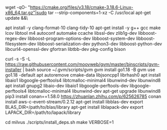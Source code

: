 wget -qO- "https://cmake.org/files/v3.18/cmake-3.18.6-Linux-x86_64.tar.gz"|sudo tar --strip-components=1-xz -C /usr/local
apt-get update &&\

apt install -y clang-format-10 clang-tidy-10
apt-get install -y g++ gcc make lcov libtool m4 autoconf automake ccache libssl-dev zlib1g-dev libboost-regex-dev libboost-program-options-dev libboost-system-dev libboost-filesystem-dev libboost-serialization-dev python3-dev libboost-python-dev libcurl4-openssl-dev gfortran libtbb-dev pkg-config bison
 
curl -s -S -L https://raw.githubusercontent.com/moovweb/gvm/master/binscripts/gvm-installer | bash
source ~/.gvm/scripts/gvm
gvm install go1.18 -B
gvm use go1.18 -default
apt autoremove cmake-data libjsoncpp1 librhash0
apt install libaio1 libgoogle-perftools4 libtcmalloc-minimal4 libunwind-dev libunwind8
apt install gnupg2 libaio-dev libaio1 libgoogle-perftools-dev libgoogle-perftools4 libtcmalloc-minimal4 libunwind-dev
apt-get upgrade libunwind8
pip3 install conan==1.58.0
https://zhuanlan.zhihu.com/p/625626785
conan install aws-c-event-stream/0.2.12
apt-get install libblas-dev
export BLAS_DIR=/path/to/blas/library
apt-get install liblapack-dev
export LAPACK_DIR=/path/to/lapack/library
 
cd milvus
./scripts/install_deps.sh
make VERBOSE=1
